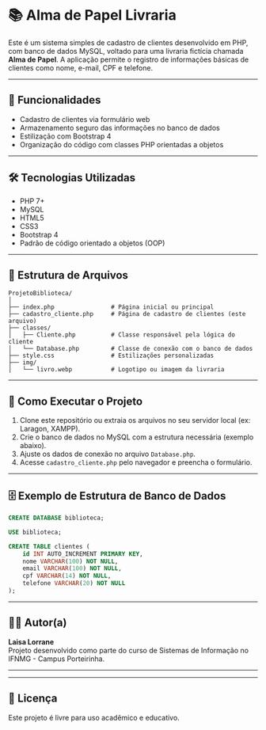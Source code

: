 # 📚 Alma de Papel Livraria

Este é um sistema simples de cadastro de clientes desenvolvido em PHP, com banco de dados MySQL, voltado para uma livraria fictícia chamada **Alma de Papel**. A aplicação permite o registro de informações básicas de clientes como nome, e-mail, CPF e telefone.

---

## 🚀 Funcionalidades

- Cadastro de clientes via formulário web
- Armazenamento seguro das informações no banco de dados
- Estilização com Bootstrap 4
- Organização do código com classes PHP orientadas a objetos

---

## 🛠️ Tecnologias Utilizadas

- PHP 7+
- MySQL
- HTML5
- CSS3
- Bootstrap 4
- Padrão de código orientado a objetos (OOP)

---

## 🧩 Estrutura de Arquivos

```
ProjetoBiblioteca/
│
├── index.php                # Página inicial ou principal
├── cadastro_cliente.php     # Página de cadastro de clientes (este arquivo)
├── classes/
│   ├── Cliente.php          # Classe responsável pela lógica do cliente
│   └── Database.php         # Classe de conexão com o banco de dados
├── style.css                # Estilizações personalizadas
├── img/
│   └── livro.webp           # Logotipo ou imagem da livraria
```

---

## 📝 Como Executar o Projeto

1. Clone este repositório ou extraia os arquivos no seu servidor local (ex: Laragon, XAMPP).
2. Crie o banco de dados no MySQL com a estrutura necessária (exemplo abaixo).
3. Ajuste os dados de conexão no arquivo `Database.php`.
4. Acesse `cadastro_cliente.php` pelo navegador e preencha o formulário.

---

## 🗄️ Exemplo de Estrutura de Banco de Dados

```sql
CREATE DATABASE biblioteca;

USE biblioteca;

CREATE TABLE clientes (
    id INT AUTO_INCREMENT PRIMARY KEY,
    nome VARCHAR(100) NOT NULL,
    email VARCHAR(100) NOT NULL,
    cpf VARCHAR(14) NOT NULL,
    telefone VARCHAR(20) NOT NULL
);
```

---

## 👩‍💻 Autor(a)

**Laisa Lorrane**  
Projeto desenvolvido como parte do curso de Sistemas de Informação no IFNMG - Campus Porteirinha.

---


---

## 📄 Licença

Este projeto é livre para uso acadêmico e educativo.

